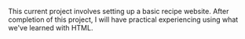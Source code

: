 This current project involves setting up a basic recipe website. After completion of this project, I will have practical experiencing using what we've learned with HTML.